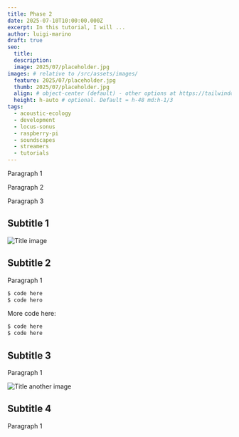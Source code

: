 ```yaml
---
title: Phase 2
date: 2025-07-10T10:00:00.000Z
excerpt: In this tutorial, I will ...
author: luigi-marino
draft: true
seo:
  title:
  description:
  image: 2025/07/placeholder.jpg
images: # relative to /src/assets/images/
  feature: 2025/07/placeholder.jpg
  thumb: 2025/07/placeholder.jpg
  align: # object-center (default) - other options at https://tailwindcss.com/docs/object-position
  height: h-auto # optional. Default = h-48 md:h-1/3
tags:
  - acoustic-ecology
  - development  
  - locus-sonus
  - raspberry-pi
  - soundscapes
  - streamers
  - tutorials
---
```


Paragraph 1

Paragraph 2

Paragraph 3

## Subtitle 1

![Title image](/assets/images/2025/07/placeholder.jpg)

## Subtitle 2

Paragraph 1


```md
$ code here
$ code hero
```

More code here:

```md
$ code here
$ code here
```

## Subtitle 3

Paragraph 1

![Title another image](/assets/images/2025/07/placeholder.jpg)

## Subtitle 4

Paragraph 1
